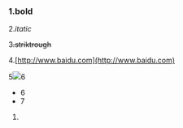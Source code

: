 ### 1.**bold**

2._itatic_

3~~.striktrough~~

4.[http://www.baidu.com](http://www.baidu.com)

5![](http://h.hiphotos.baidu.com/image/pic/item/34fae6cd7b899e51601a7b9c40a7d933c9950da5.jpg)6

* 6
* 7

1. 


